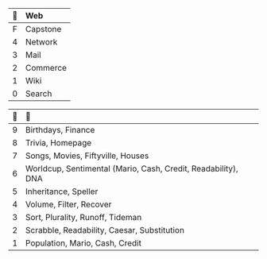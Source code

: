 🌵 | Web 
:-:|:-
F | Capstone
4 | Network
3 | Mail
2 | Commerce
1 | Wiki
0 | Search

🌱 | 🌿
:-:|:-
9 | Birthdays, Finance
8 | Trivia, Homepage
7  | Songs, Movies, Fiftyville, Houses
6  | Worldcup, Sentimental (Mario, Cash, Credit, Readability), DNA
5  | Inheritance, Speller 
4  | Volume, Filter, Recover
3 | Sort, Plurality, Runoff, Tideman
2 | Scrabble, Readability, Caesar, Substitution 
1 | Population, Mario, Cash, Credit 
